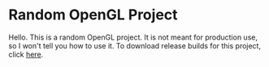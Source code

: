 # Random OpenGL Project
Hello. This is a random OpenGL project. It is not meant for production use, so I won't tell you how to use it.
To download release builds for this project, click [here](https://hello56721.github.io/a/b/c/d/e/f/g.html).
